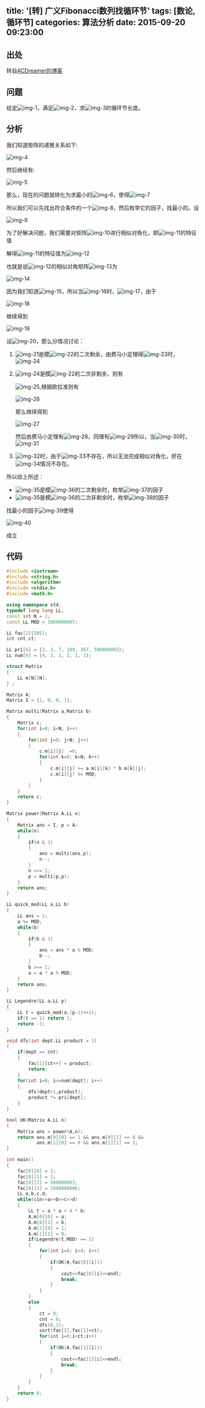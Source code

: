 title: '[转] 广义Fibonacci数列找循环节'
tags: [数论,循环节]
categories: 算法分析
date: 2015-09-20 09:23:00
---

## 出处

转自[ACDreamer的博客](http://blog.csdn.net/ACdreamers)

## 问题

给定![img-1](http://img.blog.csdn.net/20140512141202250)，满足![img-2](http://img.blog.csdn.net/20140512141344500)，求![img-3](http://img.blog.csdn.net/20140512141547343)的循环节长度。
<!-- more --> 

## 分析

我们知道矩阵的递推关系如下:

![img-4](http://img.blog.csdn.net/20140512141934171)

然后继续有:

![img-5](http://img.blog.csdn.net/20140512142241625)

那么，现在的问题就转化为求最小的![img-6](http://img.blog.csdn.net/20140512142408500)，使得![img-7](http://img.blog.csdn.net/20140512142715562)

所以我们可以先找出符合条件的一个![img-8](http://img.blog.csdn.net/20140512142408500)，然后枚举它的因子，找最小的。设

![img-9](http://img.blog.csdn.net/20140512143016218)

为了好解决问题，我们需要对矩阵![img-10](http://img.blog.csdn.net/20140512143448171)进行相似对角化，即![img-11](http://img.blog.csdn.net/20140512143448171)的特征值

解得![img-11](http://img.blog.csdn.net/20140512143448171)的特征值为![img-12](http://img.blog.csdn.net/20140512144649265)

也就是说![img-12](http://img.blog.csdn.net/20140512143448171)的相似对角矩阵![img-13](http://img.blog.csdn.net/20140512144531812)为

![img-14](http://img.blog.csdn.net/20140512144745468)

因为我们知道![img-15](http://img.blog.csdn.net/20140512145327265)，所以当![img-16](http://img.blog.csdn.net/20140512145502218)时，![img-17](http://img.blog.csdn.net/20140512145712093)，由于

![img-18](http://img.blog.csdn.net/20140512145910453)

继续得到

![img-19](http://img.blog.csdn.net/20140512150102359)

设![img-20](http://img.blog.csdn.net/20140512150213093)，那么分情况讨论：

1.  ![img-21](http://img.blog.csdn.net/20140512151050140)是模![img-22](http://img.blog.csdn.net/20140512151151359)的二次剩余，由费马小定理得![img-23](http://img.blog.csdn.net/20140512151341546)时，![img-24](http://img.blog.csdn.net/20140512151440765)
2.  ![img-24](http://img.blog.csdn.net/20140512151050140)是模![img-22](http://img.blog.csdn.net/20140512151151359)的二次非剩余，则有

    ![img-25](http://img.blog.csdn.net/20140512153301078),根据欧拉准则有

    ![img-26](http://img.blog.csdn.net/20140512153500734)

    那么继续得到

    ![img-27](http://img.blog.csdn.net/20140512153750203)

    然后由费马小定理有![img-28](http://img.blog.csdn.net/20140512153930718)，同理有![img-29](http://img.blog.csdn.net/20140512154020390)所以，当![img-30](http://img.blog.csdn.net/20140512154134531)时，![img-31](http://img.blog.csdn.net/20140512154236328)
3.  ![img-32](http://img.blog.csdn.net/20140512154416203)时，由于![img-33](http://img.blog.csdn.net/20140512154508375)不存在，所以无法完成相似对角化，好在![img-34](http://img.blog.csdn.net/20140512154416203)情况不存在。

所以综上所述：

*   ![img-35](http://img.blog.csdn.net/20140512151050140)是模![img-36](http://img.blog.csdn.net/20140512151151359)的二次剩余时，枚举![img-37](http://img.blog.csdn.net/20140512151341546)的因子
*   ![img-35](http://img.blog.csdn.net/20140512151050140)是模![img-36](http://img.blog.csdn.net/20140512151151359)的二次非剩余时，枚举![img-38](http://img.blog.csdn.net/20140512154134531)的因子

找最小的因子![img-39](http://img.blog.csdn.net/20140512155118687)使得

![img-40](http://img.blog.csdn.net/20140512155210937)

成立

## 代码
```cpp
#include <iostream>
#include <string.h>
#include <algorithm>
#include <stdio.h>
#include <math.h>

using namespace std;
typedef long long LL;
const int N = 2;
const LL MOD = 1000000007;

LL fac[2][505];
int cnt,ct;

LL pri[6] = {2, 3, 7, 109, 167, 500000003};
LL num[6] = {4, 2, 1, 2, 1, 1};

struct Matrix
{
    LL m[N][N];
} ;

Matrix A;
Matrix I = {1, 0, 0, 1};

Matrix multi(Matrix a,Matrix b)
{
    Matrix c;
    for(int i=0; i<N; i++)
    {
        for(int j=0; j<N; j++)
        {
            c.m[i][j]  =0;
            for(int k=0; k<N; k++)
            {
                c.m[i][j] += a.m[i][k] * b.m[k][j];
                c.m[i][j] %= MOD;
            }
        }
    }
    return c;
}

Matrix power(Matrix A,LL n)
{
    Matrix ans = I, p = A;
    while(n)
    {
        if(n & 1)
        {
            ans = multi(ans,p);
            n--;
        }
        n >>= 1;
        p = multi(p,p);
    }
    return ans;
}

LL quick_mod(LL a,LL b)
{
    LL ans = 1;
    a %= MOD;
    while(b)
    {
        if(b & 1)
        {
            ans = ans * a % MOD;
            b--;
        }
        b >>= 1;
        a = a * a % MOD;
    }
    return ans;
}

LL Legendre(LL a,LL p)
{
    LL t = quick_mod(a,(p-1)>>1);
    if(t == 1) return 1;
    return -1;
}

void dfs(int dept,LL product = 1)
{
    if(dept == cnt)
    {
        fac[1][ct++] = product;
        return;
    }
    for(int i=0; i<=num[dept]; i++)
    {
        dfs(dept+1,product);
        product *= pri[dept];
    }
}

bool OK(Matrix A,LL n)
{
    Matrix ans = power(A,n);
    return ans.m[0][0] == 1 && ans.m[0][1] == 0 &&
           ans.m[1][0] == 0 && ans.m[1][1] == 1;
}

int main()
{
    fac[0][0] = 1;
    fac[0][1] = 2;
    fac[0][2] = 500000003;
    fac[0][3] = 1000000006;
    LL a,b,c,d;
    while(cin>>a>>b>>c>>d)
    {
        LL t = a * a + 4 * b;
        A.m[0][0] = a;
        A.m[0][1] = b;
        A.m[1][0] = 1;
        A.m[1][1] = 0;
        if(Legendre(t,MOD) == 1)
        {
            for(int i=0; i<4; i++)
            {
                if(OK(A,fac[0][i]))
                {
                    cout<<fac[0][i]<<endl;
                    break;
                }
            }
        }
        else
        {
            ct = 0;
            cnt = 6;
            dfs(0,1);
            sort(fac[1],fac[1]+ct);
            for(int i=0;i<ct;i++)
            {
                if(OK(A,fac[1][i]))
                {
                    cout<<fac[1][i]<<endl;
                    break;
                }
            }
        }
    }
    return 0;
}
```

    